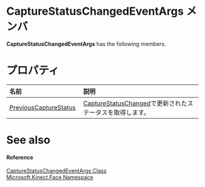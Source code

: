CaptureStatusChangedEventArgs メンバ  
=====================================  

**CaptureStatusChangedEventArgs** has the following members.  

<span id="publicpropertiesSection"></span>

プロパティ
==========  

<table>
<colgroup>
<col width="30%" />
<col width="60%" />
</colgroup>
<thead>
<tr class="header">
<th align="left">名前</th>
<th align="left">説明</th>
</tr>
</thead>
<tbody>
<tr class="odd">
<td align="left"><a href="CaptureStatusChangedEven/Properties/PreviousCaptureStatus.md">PreviousCaptureStatus</a></td>
<td align="left"><a href="FaceModelBuilder_Class/Events/CaptureStatusChanged_Event.md">CaptureStatusChanged</a>で更新されたステータスを取得します。</td>
</tr>
</tbody>
</table>

<span id="ID4EK"></span>

See also  
========  

<span id="ID4EM"></span>
#### Reference  

[CaptureStatusChangedEventArgs Class](../CaptureStatusChangedEven.md)  
 [Microsoft.Kinect.Face Namespace](../../Kinect.Face.md)  



<!--Please do not edit the data in the comment block below.-->
<!--
TOCTitle : CaptureStatusChangedEventArgs Members
RLTitle : CaptureStatusChangedEventArgs Members
KeywordF : Microsoft.Kinect.Face.CaptureStatusChangedEventArgs
KeywordF : CaptureStatusChangedEventArgs
KeywordK : CaptureStatusChangedEventArgs class
KeywordK : CaptureStatusChangedEventArgs class, all members
KeywordK : Microsoft.Kinect.Face.CaptureStatusChangedEventArgs class
HelpPriority : 1
KeywordA : AllMembers.T:Microsoft.Kinect.Face.CaptureStatusChangedEventArgs
AssetID : AllMembers.T:Microsoft.Kinect.Face.CaptureStatusChangedEventArgs
Locale : en-us
CommunityContent : 1
TargetOS : Windows
TopicType : kbSyntax
DocSet : K4Wv2
ProjType : K4Wv2Proj
Technology : Kinect for Windows
Product : Kinect for Windows SDK v2
productversion : 20
-->
